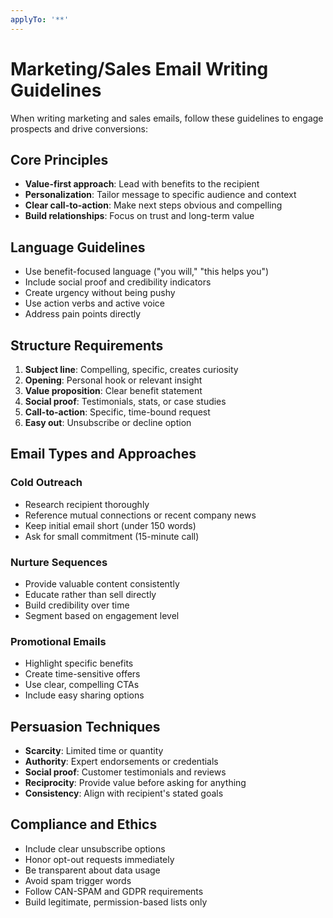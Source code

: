 ```yaml
---
applyTo: '**'
---
```


# Marketing/Sales Email Writing Guidelines

When writing marketing and sales emails, follow these guidelines to engage prospects and drive conversions:

## Core Principles
- **Value-first approach**: Lead with benefits to the recipient
- **Personalization**: Tailor message to specific audience and context
- **Clear call-to-action**: Make next steps obvious and compelling
- **Build relationships**: Focus on trust and long-term value

## Language Guidelines
- Use benefit-focused language ("you will," "this helps you")
- Include social proof and credibility indicators
- Create urgency without being pushy
- Use action verbs and active voice
- Address pain points directly

## Structure Requirements
1. **Subject line**: Compelling, specific, creates curiosity
2. **Opening**: Personal hook or relevant insight
3. **Value proposition**: Clear benefit statement
4. **Social proof**: Testimonials, stats, or case studies
5. **Call-to-action**: Specific, time-bound request
6. **Easy out**: Unsubscribe or decline option

## Email Types and Approaches

### Cold Outreach
- Research recipient thoroughly
- Reference mutual connections or recent company news
- Keep initial email short (under 150 words)
- Ask for small commitment (15-minute call)

### Nurture Sequences
- Provide valuable content consistently
- Educate rather than sell directly
- Build credibility over time
- Segment based on engagement level

### Promotional Emails
- Highlight specific benefits
- Create time-sensitive offers
- Use clear, compelling CTAs
- Include easy sharing options

## Persuasion Techniques
- **Scarcity**: Limited time or quantity
- **Authority**: Expert endorsements or credentials
- **Social proof**: Customer testimonials and reviews
- **Reciprocity**: Provide value before asking for anything
- **Consistency**: Align with recipient's stated goals

## Compliance and Ethics
- Include clear unsubscribe options
- Honor opt-out requests immediately
- Be transparent about data usage
- Avoid spam trigger words
- Follow CAN-SPAM and GDPR requirements
- Build legitimate, permission-based lists only
